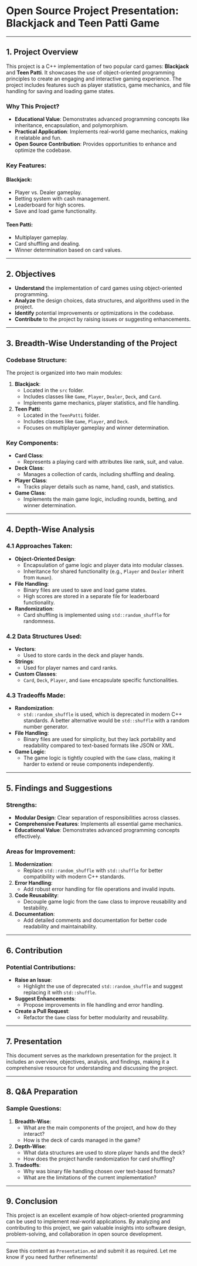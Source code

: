 # Open Source Project Presentation: Blackjack and Teen Patti Game

---

## 1. Project Overview
This project is a C++ implementation of two popular card games: **Blackjack** and **Teen Patti**. It showcases the use of object-oriented programming principles to create an engaging and interactive gaming experience. The project includes features such as player statistics, game mechanics, and file handling for saving and loading game states.

### Why This Project?
- **Educational Value**: Demonstrates advanced programming concepts like inheritance, encapsulation, and polymorphism.
- **Practical Application**: Implements real-world game mechanics, making it relatable and fun.
- **Open Source Contribution**: Provides opportunities to enhance and optimize the codebase.

### Key Features:
#### **Blackjack**:
- Player vs. Dealer gameplay.
- Betting system with cash management.
- Leaderboard for high scores.
- Save and load game functionality.

#### **Teen Patti**:
- Multiplayer gameplay.
- Card shuffling and dealing.
- Winner determination based on card values.

---

## 2. Objectives
- **Understand** the implementation of card games using object-oriented programming.
- **Analyze** the design choices, data structures, and algorithms used in the project.
- **Identify** potential improvements or optimizations in the codebase.
- **Contribute** to the project by raising issues or suggesting enhancements.

---

## 3. Breadth-Wise Understanding of the Project
### Codebase Structure:
The project is organized into two main modules:
1. **Blackjack**:
   - Located in the `src` folder.
   - Includes classes like `Game`, `Player`, `Dealer`, `Deck`, and `Card`.
   - Implements game mechanics, player statistics, and file handling.
2. **Teen Patti**:
   - Located in the `TeenPatti` folder.
   - Includes classes like `Game`, `Player`, and `Deck`.
   - Focuses on multiplayer gameplay and winner determination.

### Key Components:
- **Card Class**:
  - Represents a playing card with attributes like rank, suit, and value.
- **Deck Class**:
  - Manages a collection of cards, including shuffling and dealing.
- **Player Class**:
  - Tracks player details such as name, hand, cash, and statistics.
- **Game Class**:
  - Implements the main game logic, including rounds, betting, and winner determination.

---

## 4. Depth-Wise Analysis
### 4.1 Approaches Taken:
- **Object-Oriented Design**:
  - Encapsulation of game logic and player data into modular classes.
  - Inheritance for shared functionality (e.g., `Player` and `Dealer` inherit from `Human`).
- **File Handling**:
  - Binary files are used to save and load game states.
  - High scores are stored in a separate file for leaderboard functionality.
- **Randomization**:
  - Card shuffling is implemented using `std::random_shuffle` for randomness.

### 4.2 Data Structures Used:
- **Vectors**:
  - Used to store cards in the deck and player hands.
- **Strings**:
  - Used for player names and card ranks.
- **Custom Classes**:
  - `Card`, `Deck`, `Player`, and `Game` encapsulate specific functionalities.

### 4.3 Tradeoffs Made:
- **Randomization**:
  - `std::random_shuffle` is used, which is deprecated in modern C++ standards. A better alternative would be `std::shuffle` with a random number generator.
- **File Handling**:
  - Binary files are used for simplicity, but they lack portability and readability compared to text-based formats like JSON or XML.
- **Game Logic**:
  - The game logic is tightly coupled with the `Game` class, making it harder to extend or reuse components independently.

---

## 5. Findings and Suggestions
### Strengths:
- **Modular Design**: Clear separation of responsibilities across classes.
- **Comprehensive Features**: Implements all essential game mechanics.
- **Educational Value**: Demonstrates advanced programming concepts effectively.

### Areas for Improvement:
1. **Modernization**:
   - Replace `std::random_shuffle` with `std::shuffle` for better compatibility with modern C++ standards.
2. **Error Handling**:
   - Add robust error handling for file operations and invalid inputs.
3. **Code Reusability**:
   - Decouple game logic from the `Game` class to improve reusability and testability.
4. **Documentation**:
   - Add detailed comments and documentation for better code readability and maintainability.

---

## 6. Contribution
### Potential Contributions:
- **Raise an Issue**:
  - Highlight the use of deprecated `std::random_shuffle` and suggest replacing it with `std::shuffle`.
- **Suggest Enhancements**:
  - Propose improvements in file handling and error handling.
- **Create a Pull Request**:
  - Refactor the `Game` class for better modularity and reusability.

---

## 7. Presentation
This document serves as the markdown presentation for the project. It includes an overview, objectives, analysis, and findings, making it a comprehensive resource for understanding and discussing the project.

---

## 8. Q&A Preparation
### Sample Questions:
1. **Breadth-Wise**:
   - What are the main components of the project, and how do they interact?
   - How is the deck of cards managed in the game?
2. **Depth-Wise**:
   - What data structures are used to store player hands and the deck?
   - How does the project handle randomization for card shuffling?
3. **Tradeoffs**:
   - Why was binary file handling chosen over text-based formats?
   - What are the limitations of the current implementation?

---

## 9. Conclusion
This project is an excellent example of how object-oriented programming can be used to implement real-world applications. By analyzing and contributing to this project, we gain valuable insights into software design, problem-solving, and collaboration in open source development.

---

Save this content as `Presentation.md` and submit it as required. Let me know if you need further refinements!